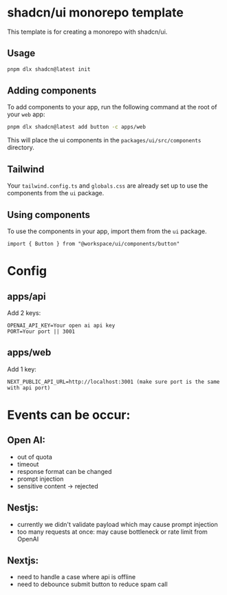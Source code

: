 # shadcn/ui monorepo template

This template is for creating a monorepo with shadcn/ui.

## Usage

```bash
pnpm dlx shadcn@latest init
```

## Adding components

To add components to your app, run the following command at the root of your `web` app:

```bash
pnpm dlx shadcn@latest add button -c apps/web
```

This will place the ui components in the `packages/ui/src/components` directory.

## Tailwind

Your `tailwind.config.ts` and `globals.css` are already set up to use the components from the `ui` package.

## Using components

To use the components in your app, import them from the `ui` package.

```tsx
import { Button } from "@workspace/ui/components/button"
```

# Config
## apps/api
Add 2 keys: 
```
OPENAI_API_KEY=Your open ai api key
PORT=Your port || 3001
```

## apps/web
Add 1 key: 
```
NEXT_PUBLIC_API_URL=http://localhost:3001 (make sure port is the same with api port)
```

# Events can be occur:
## Open AI:
- out of quota
- timeout
- response format can be changed
- prompt injection
- sensitive content -> rejected

## Nestjs:
- currently we didn't validate payload which may cause prompt injection
- too many requests at once: may cause bottleneck or rate limit from OpenAI

## Nextjs:
- need to handle a case where api is offline
- need to debounce submit button to reduce spam call